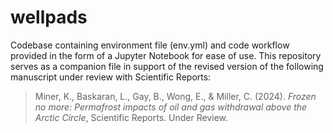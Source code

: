 # wellpads
Codebase containing environment file (env.yml) and code workflow provided in the form of a Jupyter Notebook for ease of use. This repository serves as a companion file in support of the revised version of the following manuscript under review with Scientific Reports:
> Miner, K., Baskaran, L., Gay, B., Wong, E., & Miller, C. (2024). _Frozen no more: Permafrost impacts of oil and gas withdrawal above the Arctic Circle_, Scientific Reports. Under Review.

